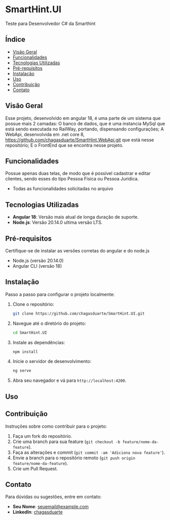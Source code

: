 # SmartHint.UI
Teste para Desenvolvedor C# da Smarthint

## Índice

- [Visão Geral](#visão-geral)
- [Funcionalidades](#funcionalidades)
- [Tecnologias Utilizadas](#tecnologias-utilizadas)
- [Pré-requisitos](#pré-requisitos)
- [Instalação](#instalação)
- [Uso](#uso)
- [Contribuição](#contribuição)
- [Contato](#contato)

## Visão Geral

Esse projeto, desenvolvido em angular 18, é uma parte de um sistema que possue mais 2 camadas: O banco de dados, que é uma instancia MySql que está sendo executada no RailWay, portando, dispensando configurações;
A WebApi, desenvolvida em .net core 8, https://github.com/chagasduarte/SmartHint.WebApi.git que está nesse repositório; E o FrontEnd que se encontra nesse projeto.
## Funcionalidades
Possue apenas duas telas, de modo que é possível cadastrar e editar clientes, sendo esses do tipo Pessoa Física ou Pessoa Juridica.
- Todas as funcionalidades solicitadas no arquivo

## Tecnologias Utilizadas

- **Angular 18**: Versão mais atual de longa duração de suporte.
- **Node.js**: Versão 20.14.0 ultima versão LTS.

## Pré-requisitos

Certifique-se de instalar as versões corretas do angular e do node.js

- Node.js (versão 20.14.0)
- Angular CLI (versão 18)

## Instalação

Passo a passo para configurar o projeto localmente:

1. Clone o repositório:
    ```bash
    git clone https://github.com/chagasduarte/SmartHint.UI.git
    ```
2. Navegue até o diretório do projeto:
    ```bash
    cd SmartHint.UI
    ```
3. Instale as dependências:
    ```bash
    npm install
    ```
4. Inicie o servidor de desenvolvimento:
    ```bash
    ng serve
    ```
5. Abra seu navegador e vá para `http://localhost:4200`.

## Uso


## Contribuição

Instruções sobre como contribuir para o projeto:

1. Faça um fork do repositório.
2. Crie uma branch para sua feature (`git checkout -b feature/nome-da-feature`).
3. Faça as alterações e commit (`git commit -am 'Adiciona nova feature'`).
4. Envie a branch para o repositório remoto (`git push origin feature/nome-da-feature`).
5. Crie um Pull Request.

## Contato

Para dúvidas ou sugestões, entre em contato:

- **Seu Nome**: seuemail@example.com
- **LinkedIn**: [chagasduarte](https://linkedin.com/in/chagasduarte)
